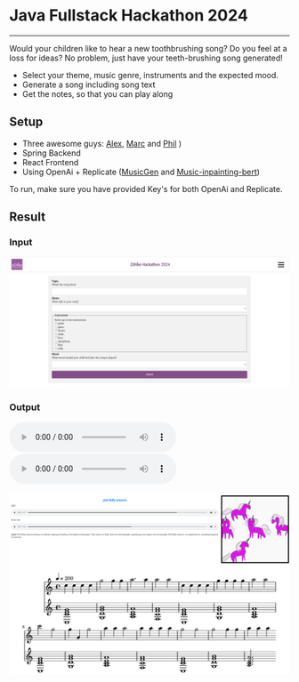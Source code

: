# Java Fullstack Hackathon 2024

---

Would your children like to hear a new toothbrushing song? Do you feel at a loss for ideas? No problem, just have your teeth-brushing song generated!
* Select your theme, music genre, instruments and the expected mood.
* Generate a song including song text
* Get the notes, so that you can play along

## Setup
- Three awesome guys: [Alex](https://github.com/a-a-hofmann), [Marc](https://github.com/affom1) and [Phil](https://github.com/PhilProgramm) )
- Spring Backend
- React Frontend
- Using OpenAi + Replicate ([MusicGen](https://replicate.com/meta/musicgen) and [Music-inpainting-bert](https://replicate.com/andreasjansson/music-inpainting-bert))

To run, make sure you have provided Key's for both OpenAi and Replicate.

## Result

### Input
![Input.png](doc/Input.png)

### Output

<audio controls="controls">
    <source type="audio/mp3" src="doc/PinkFluffyUnicorns_SongInpaintingBert.mp3">
</audio>

<audio controls="controls">
    <source type="audio/mp3" src="doc/PinkFluffyUnicorns_MusicGen.mp3">
</audio>


![Result.png](doc/Result.png)